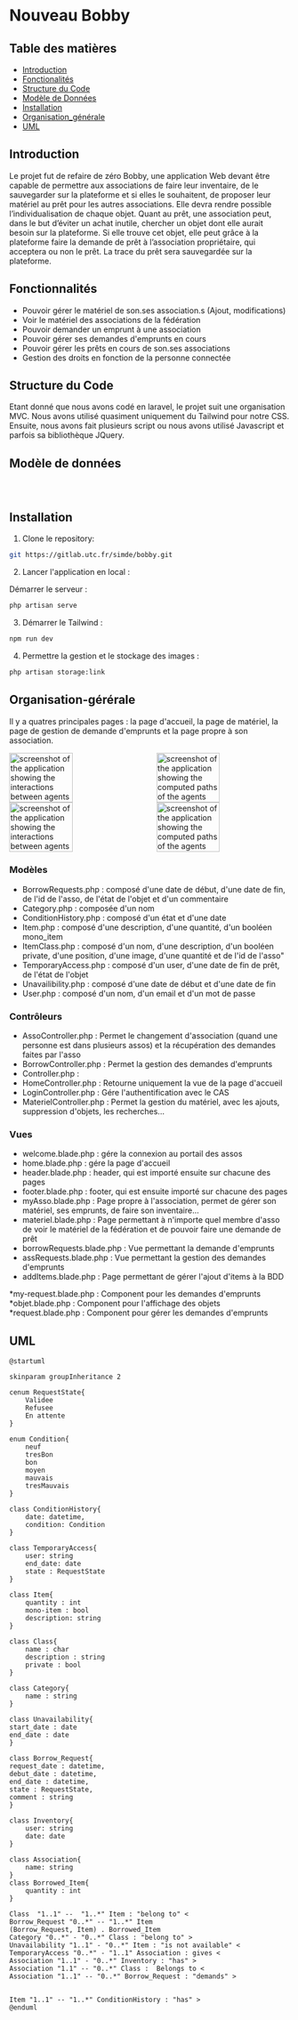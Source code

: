 # Nouveau Bobby

## Table des matières

- [Introduction](#introduction)
- [Fonctionalités](#fonctionnalités)
- [Structure du Code](#structure-du-code)
- [Modèle de Données](#modèle-de-données)
- [Installation](#installation)
- [Organisation_générale](#organisation-gérérale)
- [UML](#uml)

## Introduction

Le projet fut de refaire de zéro Bobby, une application Web devant être capable de
permettre aux associations de faire leur inventaire, de le sauvegarder sur la plateforme et si
elles le souhaitent, de proposer leur matériel au prêt pour les autres associations. Elle devra
rendre possible l’individualisation de chaque objet. Quant au prêt, une association peut,
dans le but d’éviter un achat inutile, chercher un objet dont elle aurait besoin sur la
plateforme. Si elle trouve cet objet, elle peut grâce à la plateforme faire la demande de
prêt à l’association propriétaire, qui acceptera ou non le prêt. La trace du prêt sera
sauvegardée sur la plateforme.

## Fonctionnalités
- Pouvoir gérer le matériel de son.ses association.s (Ajout, modifications)
- Voir le matériel des associations de la fédération
- Pouvoir demander un emprunt à une association
- Pouvoir gérer ses demandes d'emprunts en cours
- Pouvoir gérer les prêts en cours de son.ses associations
- Gestion des droits en fonction de la personne connectée 


## Structure du Code
Etant donné que nous avons codé en laravel, le projet suit une organisation MVC. Nous avons utilisé quasiment uniquement du Tailwind pour notre CSS.
Ensuite, nous avons fait plusieurs script ou nous avons utilisé Javascript et parfois sa bibliothèque JQuery.



## Modèle de données
<img src="Conception/UML_V6.png" style="margin-top: 5%; margin-left: 50%; transform: translateX(-50%)" alt="">

## Installation

1. Clone le repository:

```bash
git https://gitlab.utc.fr/simde/bobby.git
```

2. Lancer l'application en local :

Démarrer le serveur :

```bash
php artisan serve 
```

3. Démarrer le Tailwind :

```bash
npm run dev
```

4. Permettre la gestion et le stockage des images :
```bash
php artisan storage:link
```

## Organisation-gérérale
Il y a quatres principales pages : la page d'accueil, la page de matériel, la page de gestion de demande d'emprunts et la page propre à son association.

<div style="display: flex;">
    <img width="47.5%" src="Photos/accueil.png" alt="screenshot of the application showing the interactions between agents">
    <img width="47.5%" src="Photos/materiel.png" style="margin-left: 5%" alt="screenshot of the application showing the computed paths of the agents">
</div>

<div style="display: flex;">
    <img width="47.5%" src="Photos/gestionPrets.png" alt="screenshot of the application showing the interactions between agents">
    <img width="47.5%" src="Photos/monAsso.png" style="margin-left: 5%" alt="screenshot of the application showing the computed paths of the agents">
</div>


### Modèles
* BorrowRequests.php : composé d'une date de début, d'une date de fin, de l'id de l'asso, de l'état de l'objet et d'un commentaire
* Category.php : composée d'un nom
* ConditionHistory.php : composé d'un état et d'une date 
* Item.php : composé d'une description, d'une quantité, d'un booléen mono_item
* ItemClass.php :  composé d'un nom, d'une description, d'un booléen private, d'une position, d'une image, d'une quantité et de l'id de l'asso"
* TemporaryAccess.php : composé d'un user, d'une date de fin de prêt, de l'état de l'objet 
* Unavailibility.php : composé d'une date de début et d'une date de fin 
* User.php : composé d'un nom, d'un email et d'un mot de passe


### Contrôleurs
* AssoController.php : Permet le changement d'association (quand une personne est dans plusieurs assos) et la récupération des demandes faites par l'asso 
* BorrowController.php : Permet la gestion des demandes d'emprunts
* Controller.php :
* HomeController.php : Retourne uniquement la vue de la page d'accueil 
* LoginController.php : Gére l'authentification avec le CAS 
* MaterielController.php : Permet la gestion du matériel, avec les ajouts, suppression d'objets, les recherches...

### Vues
* welcome.blade.php : gére la connexion au portail des assos
* home.blade.php : gére la page d'accueil 
* header.blade.php : header, qui est importé ensuite sur chacune des pages 
* footer.blade.php : footer, qui est ensuite importé sur chacune des pages 
* myAsso.blade.php : Page propre à l'association, permet de gérer son matériel, ses emprunts,  de faire son inventaire...
* materiel.blade.php : Page permettant à n'importe quel membre d'asso de voir le matériel de la fédération et de pouvoir faire une demande de prêt
* borrowRequests.blade.php : Vue permettant la demande d'emprunts
* assRequests.blade.php : Vue permettant la gestion des demandes d'emprunts
* addItems.blade.php : Page permettant de gérer l'ajout d'items à la BDD 

*my-request.blade.php : Component pour les demandes d'emprunts
*objet.blade.php : Component pour l'affichage des objets 
*request.blade.php : Component pour gérer les demandes d'emprunts

## UML

```plantuml
@startuml

skinparam groupInheritance 2

cenum RequestState{
    Validee
    Refusee
    En attente
}

enum Condition{
    neuf
    tresBon
    bon
    moyen
    mauvais
    tresMauvais
}

class ConditionHistory{
    date: datetime,
    condition: Condition
}

class TemporaryAccess{
    user: string
    end_date: date
    state : RequestState
}

class Item{
    quantity : int
    mono-item : bool
    description: string
}

class Class{
    name : char
    description : string
    private : bool
}

class Category{
    name : string
}

class Unavailability{
start_date : date
end_date : date
}

class Borrow_Request{
request_date : datetime,
debut_date : datetime,
end_date : datetime,
state : RequestState,
comment : string
}

class Inventory{
    user: string
    date: date
}

class Association{
    name: string
}
class Borrowed_Item{
    quantity : int 
} 

Class  "1..1" --  "1..*" Item : "belong to" < 
Borrow_Request "0..*" -- "1..*" Item 
(Borrow_Request, Item) . Borrowed_Item
Category "0..*" - "0..*" Class : "belong to" >
Unavailability "1..1" - "0..*" Item : "is not available" <
TemporaryAccess "0..*" - "1..1" Association : gives <
Association "1..1" - "0..*" Inventory : "has" >
Association "1.1" -- "0..*" Class :  Belongs to <
Association "1..1" -- "0..*" Borrow_Request : "demands" >


Item "1..1" -- "1..*" ConditionHistory : "has" >
@enduml
```

